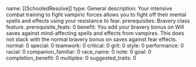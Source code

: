name: [[SchooledResolve]]
type: General
description: Your intensive combat training to fight vampiric forces allows you to fight off their mental spells and effects using your resistance to fear.
prerequisites: Bravery class feature.
prerequisite_feats: 0
benefit: You add your bravery bonus on Will saves against mind-affecting spells and effects from vampires. This does not stack with the normal bravery bonus on saves against fear effects.
normal: 0
special: 0
teamwork: 0
critical: 0
grit: 0
style: 0
performance: 0
racial: 0
companion_familiar: 0
race_name: 0
note: 0
goal: 0
completion_benefit: 0
multiples: 0
suggested_traits: 0
